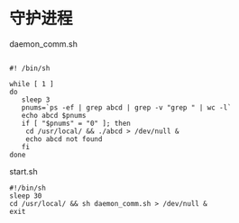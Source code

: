 # 守护进程

daemon_comm.sh

```

#! /bin/sh

while [ 1 ]
do
   sleep 3
   pnums=`ps -ef | grep abcd | grep -v "grep " | wc -l`
   echo abcd $pnums
   if [ "$pnums" = "0" ]; then
	cd /usr/local/ && ./abcd > /dev/null &
	echo abcd not found
   fi
done

```


start.sh

```
#!/bin/sh
sleep 30
cd /usr/local/ && sh daemon_comm.sh > /dev/null &
exit
```

